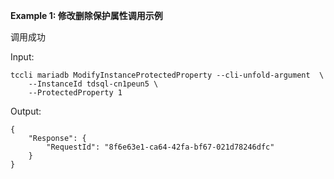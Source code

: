 **Example 1: 修改删除保护属性调用示例**

调用成功

Input: 

```
tccli mariadb ModifyInstanceProtectedProperty --cli-unfold-argument  \
    --InstanceId tdsql-cn1peun5 \
    --ProtectedProperty 1
```

Output: 
```
{
    "Response": {
        "RequestId": "8f6e63e1-ca64-42fa-bf67-021d78246dfc"
    }
}
```

